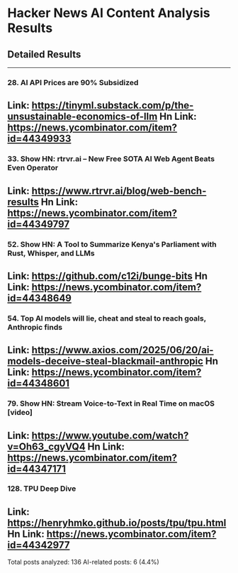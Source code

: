 # Hacker News AI Content Analysis Results

## Detailed Results

------
### 28. AI API Prices are 90% Subsidized
Link: https://tinyml.substack.com/p/the-unsustainable-economics-of-llm
Hn Link: https://news.ycombinator.com/item?id=44349933
------
### 33. Show HN: rtrvr.ai – New Free SOTA AI Web Agent Beats Even Operator
Link: https://www.rtrvr.ai/blog/web-bench-results
Hn Link: https://news.ycombinator.com/item?id=44349797
------
### 52. Show HN: A Tool to Summarize Kenya's Parliament with Rust, Whisper, and LLMs
Link: https://github.com/c12i/bunge-bits
Hn Link: https://news.ycombinator.com/item?id=44348649
------
### 54. Top AI models will lie, cheat and steal to reach goals, Anthropic finds
Link: https://www.axios.com/2025/06/20/ai-models-deceive-steal-blackmail-anthropic
Hn Link: https://news.ycombinator.com/item?id=44348601
------
### 79. Show HN: Stream Voice-to-Text in Real Time on macOS [video]
Link: https://www.youtube.com/watch?v=Oh63_cgyVQ4
Hn Link: https://news.ycombinator.com/item?id=44347171
------
### 128. TPU Deep Dive
Link: https://henryhmko.github.io/posts/tpu/tpu.html
Hn Link: https://news.ycombinator.com/item?id=44342977
------
Total posts analyzed: 136
AI-related posts: 6 (4.4%)

